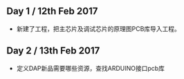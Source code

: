 ## Day 1 / 12th Feb 2017
- 新建了工程，把主芯片及调试芯片的原理图PCB库导入工程。

## Day 2 / 13th Feb 2017
- 定义DAP新品需要哪些资源，查找ARDUINO接口pcb库
